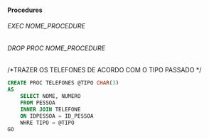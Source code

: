 ####  Procedures   
###### EXEC NOME_PROCEDURE
###### DROP PROC NOME_PROCEDURE

/*TRAZER OS TELEFONES DE ACORDO COM O TIPO PASSADO  */

```sql
CREATE PROC TELEFONES @TIPO CHAR(3)
AS
	SELECT NOME, NUMERO
	FROM PESSOA
	INNER JOIN TELEFONE
	ON IDPESSOA = ID_PESSOA
	WHRE TIPO = @TIPO
GO
```
